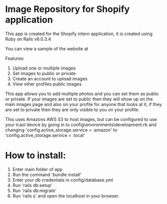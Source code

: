 # Image Repository for Shopify application

This app is created for the Shopify intern application, it is created using Ruby on Rails v6.0.3.4

You can view a sample of the website at 

Features: 

1. Upload one or multiple images
2. Set images to public or private
3. Create an account to upload images
4. View other profiles public images

This app allows you to add multiple photos and you can set them as public or private. If your images are set to public then they will show up on the main images page and also on your profile for anyone that looks at it, if they are set to private then they are only visible to you on your profile.

This uses Amazons AWS S3 to host images, but can be configured to use your lcaol device by going in to config\environments\development.rb and changing 'config.active_storage.service = :amazon' to 'config.active_storage.service = :local'



# How to install:

1. Enter main folder of app
2. Run the command 'bundle install'
3. Enter your db credentials in config/database.yml
4. Run 'rails db:setup'
5. Run 'rails db:migrate'
6. Run 'rails s' and open the localhost in your browser.



